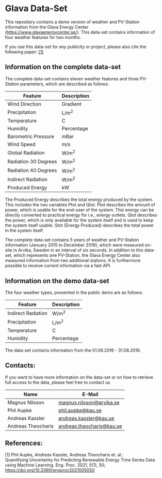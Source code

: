 # Glava Data-Set

This repository contains a demo version of weather and PV-Station information from the Glava Energy Center (https://www.glavaenergycenter.se/). This data-set contains information of four weather features for two months. 

If you use this data-set for any publicity or project, please also cite the following paper: [[1]](#1)

## Information on the complete data-set

The complete data-set contains eleven weather features and three PV-Station parameters, which are described as follows:
  
| Feature | Description |
| --- | --- |
| Wind Direction | Gradient |
| Precipitation | L/m<sup>2</sup>|
| Temperature | C |
| Humidity | Percentage |
| Barometric Pressure | mBar |
| Wind Speed | m/s |
| Global Radiation | W/m<sup>2</sup> |
| Radiation 30 Degrees | W/m<sup>2</sup> |
| Radiation 40 Degrees | W/m<sup>2</sup> |
| Indirect Radiation | W/m<sup>2</sup> |
| Produced Energy| kW |
  
The Produced Energy describes the total energy produced by the system. This includes the two variables Ptot and Qtot. Ptot describes the amount of power, which is usable for the end-user of the system. This energy can be directly converted to practical energy for i.e., energy outlets. Qtot describes the power, which is only available for the system itself and is used to keep the system itself usable. Stot (Energy Produced) describes the total power in the system itself.

The complete data-set contains 5 years of weather and PV-Station information (January 2015 to December 2019), which were measured on-site in Arvika, Sweden in an interval of six seconds. In addition to this data-set, which represents one PV-Station, the Glava Energy Center also measured information from two additional stations. It is furthermore possible to receive current information via a fast API. 



## Information on the demo data-set

The four weather types, presented in the public demo are as follows: 

| Feature | Description |
| --- | --- |
| Indirect Radiation | W/m<sup>2</sup> |
| Precipitation | L/m<sup>2</sup>|
| Temperature | C |
| Humidity | Percentage |

The data-set contains information from the 01.06.2016 - 31.08.2016.



## Contacts:

If you want to have more information on the data-set or on how to retrieve full access to the data, please feel free to contact us

| Name | E-Mail |
| --- | --- |
| Magnus Nilsson | magnus.nilsson@arvika.se |
| Phil Aupke | phil.aupke@kau.se |
| Andreas Kassler | andreas.kassler@kau.se |
| Andreas Theocharis | andreas.theocharis@kau.se |


## References: 

<a id="1">[1]</a> 
Phil Aupke, Andreas Kassler, Andreas Theocharis et. al.:  
Quantifying Uncertainty for Predicting Renewable Energy Time Series Data using Machine Learning.
Eng. Proc. 2021, 5(1), 50; https://doi.org/10.3390/engproc2021005050




